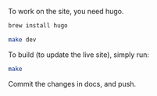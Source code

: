 To work on the site, you need hugo.

```bash
brew install hugo
```

```bash
make dev
```

To build (to update the live site), simply run:

```bash
make
```

Commit the changes in docs, and push.  
